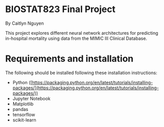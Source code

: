 # BIOSTAT823 Final Project
By Caitlyn Nguyen

This project explores different neural network architectures for predicting in-hospital mortality using data from the MIMIC III Clinical Database.

# Requirements and installation
The following should be installed following these installation instructions:
* Python ([https://packaging.python.org/en/latest/tutorials/installing-packages/](https://packaging.python.org/en/latest/tutorials/installing-packages/))
* Jupyter Notebook
* Matplotlib
* pandas
* tensorflow
* scikit-learn
